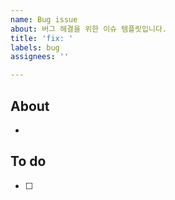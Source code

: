 ```yaml
---
name: Bug issue
about: 버그 해결을 위한 이슈 템플릿입니다.
title: 'fix: '
labels: bug
assignees: ''

---
```


## About
<!-- 해당 이슈에서 할 작업에 대해 설명해 주세요. -->
* 

## To do
<!-- 해야 할 일을 적어 주세요. -->
- [ ] 

<!-- 그 외 필요한 Label, Assignees 추가하기! -->
